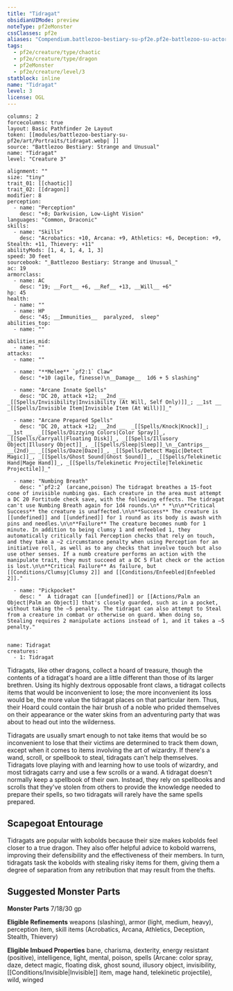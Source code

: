 ```yaml
---
title: "Tidragat"
obsidianUIMode: preview
noteType: pf2eMonster
cssClasses: pf2e
aliases: "Compendium.battlezoo-bestiary-su-pf2e.pf2e-battlezoo-su-actors.Actor.C9VbDUmJJtPQuywL" 
tags:
  - pf2e/creature/type/chaotic
  - pf2e/creature/type/dragon
  - pf2eMonster
  - pf2e/creature/level/3
statblock: inline
name: "Tidragat"
level: 3
license: OGL
---
```


```statblock
columns: 2
forcecolumns: true
layout: Basic Pathfinder 2e Layout
token: [[modules/battlezoo-bestiary-su-pf2e/art/Portraits/tidragat.webp| ]]
source: "Battlezoo Bestiary: Strange and Unusual"
name: "Tidragat"
level: "Creature 3"

alignment: ""
size: "tiny"
trait_01: [[chaotic]]
trait_02: [[dragon]]
modifier: 8
perception:
  - name: "Perception"
    desc: "+8; Darkvision, Low-Light Vision"
languages: "Common, Draconic"
skills:
  - name: "Skills"
    desc: "Acrobatics: +10, Arcana: +9, Athletics: +6, Deception: +9, Stealth: +11, Thievery: +11"
abilityMods: [1, 4, 1, 4, 1, 3]
speed: 30 feet
sourcebook: "_Battlezoo Bestiary: Strange and Unusual_"
ac: 19
armorclass:
  - name: AC
    desc: "19; __Fort__ +6, __Ref__ +13, __Will__ +6"
hp: 45
health:
  - name: ""
  - name: HP
    desc: "45; __Immunities__  paralyzed,  sleep"
abilities_top:
  - name: ""

abilities_mid:
  - name: ""
attacks:
  - name: ""

  - name: "**Melee** `pf2:1` Claw"
    desc: "+10 (agile, finesse)\n__Damage__  1d6 + 5 slashing"

  - name: "Arcane Innate Spells"
    desc: "DC 20, attack +12; __2nd __  _[[Spells/Invisibility|Invisibility (At Will, Self Only)]]_; __1st __  _[[Spells/Invisible Item|Invisible Item (At Will)]]_"

  - name: "Arcane Prepared Spells"
    desc: "DC 20, attack +12; __2nd __  _[[Spells/Knock|Knock]]_; __1st __  _[[Spells/Dizzying Colors|Color Spray]]_, _[[Spells/Carryall|Floating Disk]]_, _[[Spells/Illusory Object|Illusory Object]]_, _[[Spells/Sleep|Sleep]]_\n__Cantrips__  __(2nd)__ _[[Spells/Daze|Daze]]_, _[[Spells/Detect Magic|Detect Magic]]_, _[[Spells/Ghost Sound|Ghost Sound]]_, _[[Spells/Telekinetic Hand|Mage Hand]]_, _[[Spells/Telekinetic Projectile|Telekinetic Projectile]]_"

  - name: "Numbing Breath"
    desc: "`pf2:2` (arcane,poison) The tidragat breathes a 15-foot cone of invisible numbing gas. Each creature in the area must attempt a DC 20 Fortitude check save, with the following effects. The tidragat can't use Numbing Breath again for 1d4 rounds.\n* * *\n\n**Critical Success** the creature is unaffected.\n\n**Success** The creature is [[undefined]] and [[undefined]] for 1 round as its body is awash with pins and needles.\n\n**Failure** The creature becomes numb for 1 minute. In addition to being clumsy 1 and enfeebled 1, they automatically critically fail Perception checks that rely on touch, and they take a –2 circumstance penalty when using Perception for an initiative roll, as well as to any checks that involve touch but also use other senses. If a numb creature performs an action with the manipulate trait, they must succeed at a DC 5 Flat check or the action is lost.\n\n**Critical Failure** As failure, but [[Conditions/Clumsy|Clumsy 2]] and [[Conditions/Enfeebled|Enfeebled 2]]."

  - name: "Pickpocket"
    desc: "  A tidragat can [[undefined]] or [[Actions/Palm an Object|Palm an Object]] that's closely guarded, such as in a pocket, without taking the –5 penalty. The tidragat can also attempt to Steal from a creature in combat or otherwise on guard. When doing so, Stealing requires 2 manipulate actions instead of 1, and it takes a –5 penalty."
 
```

```encounter-table
name: Tidragat
creatures:
  - 1: Tidragat
```



Tidragats, like other dragons, collect a hoard of treasure, though the contents of a tidragat's hoard are a little different than those of its larger brethren. Using its highly dextrous opposable front claws, a tidragat collects items that would be inconvenient to lose; the more inconvenient its loss would be, the more value the tidragat places on that particular item. Thus, their Hoard could contain the hair brush of a noble who prided themselves on their appearance or the water skins from an adventuring party that was about to head out into the wilderness.

Tidragats are usually smart enough to not take items that would be so inconvenient to lose that their victims are determined to track them down, except when it comes to items involving the art of wizardry. If there's a wand, scroll, or spellbook to steal, tidragats can't help themselves. Tidragats love playing with and learning how to use tools of wizardry, and most tidragats carry and use a few scrolls or a wand. A tidragat doesn't normally keep a spellbook of their own. Instead, they rely on spellbooks and scrolls that they've stolen from others to provide the knowledge needed to prepare their spells, so two tidragats will rarely have the same spells prepared.

## Scapegoat Entourage

Tidragats are popular with kobolds because their size makes kobolds feel closer to a true dragon. They also offer helpful advice to kobold warrens, improving their defensibility and the effectiveness of their members. In turn, tidragats task the kobolds with stealing risky items for them, giving them a degree of separation from any retribution that may result from the thefts.

## Suggested Monster Parts

**Monster Parts** 7/18/30 gp

**Eligible Refinements** weapons (slashing), armor (light, medium, heavy), perception item, skill items (Acrobatics, Arcana, Athletics, Deception, Stealth, Thievery)

**Eligible Imbued Properties** bane, charisma, dexterity, energy resistant (positive), intelligence, light, mental, poison, spells (Arcane: color spray, daze, detect magic, floating disk, ghost sound, illusory object, invisibility, [[Conditions/Invisible|Invisible]] item, mage hand, telekinetic projectile), wild, winged
